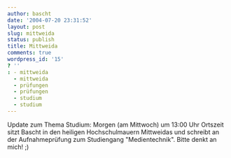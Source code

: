 ```yaml
---
author: bascht
date: '2004-07-20 23:31:52'
layout: post
slug: mittweida
status: publish
title: Mittweida
comments: true
wordpress_id: '15'
? ''
: - mittweida
  - mittweida
  - prüfungen
  - prüfungen
  - studium
  - studium
---
```


Update zum Thema Studium: Morgen (am Mittwoch) um 13:00 Uhr
Ortszeit sitzt Bascht in den heiligen Hochschulmauern Mittweidas
und schreibt an der Aufnahmeprüfung zum Studiengang
"Medientechnik". Bitte denkt an mich! ;)


